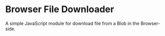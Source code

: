 # Browser File Downloader

A simple JavaScript module for download file from a Blob in the Browser-side.
